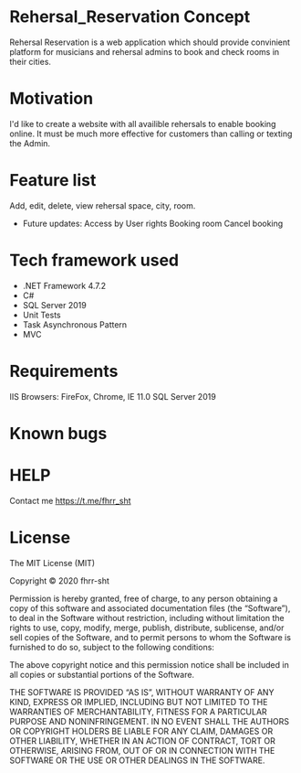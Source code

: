 # Rehersal_Reservation Concept
Rehersal Reservation is a web application which should provide convinient platform for musicians and rehersal admins to book and check rooms in their cities. 
# Motivation
I'd like to create a website with all availible rehersals to enable booking online. It must be much more effective for customers than calling or texting the Admin. 
# Feature list
Add, edit, delete, view rehersal space, city, room.
- Future updates:
Access by User rights
Booking room
Cancel booking
# Tech framework used
 - .NET Framework 4.7.2
 - C# 
 - SQL Server 2019
 - Unit Tests
 - Task Asynchronous Pattern
 - MVC
# Requirements
IIS
Browsers: FireFox, Chrome, IE 11.0
SQL Server 2019
# Known bugs

# HELP
Contact me https://t.me/fhrr_sht 
# License
The MIT License (MIT)

Copyright © 2020 fhrr-sht

Permission is hereby granted, free of charge, to any person obtaining a copy of this software and associated documentation files (the “Software”), to deal in the Software without restriction, including without limitation the rights to use, copy, modify, merge, publish, distribute, sublicense, and/or sell copies of the Software, and to permit persons to whom the Software is furnished to do so, subject to the following conditions:

The above copyright notice and this permission notice shall be included in all copies or substantial portions of the Software.

THE SOFTWARE IS PROVIDED “AS IS”, WITHOUT WARRANTY OF ANY KIND, EXPRESS OR IMPLIED, INCLUDING BUT NOT LIMITED TO THE WARRANTIES OF MERCHANTABILITY, FITNESS FOR A PARTICULAR PURPOSE AND NONINFRINGEMENT. IN NO EVENT SHALL THE AUTHORS OR COPYRIGHT HOLDERS BE LIABLE FOR ANY CLAIM, DAMAGES OR OTHER LIABILITY, WHETHER IN AN ACTION OF CONTRACT, TORT OR OTHERWISE, ARISING FROM, OUT OF OR IN CONNECTION WITH THE SOFTWARE OR THE USE OR OTHER DEALINGS IN THE SOFTWARE.
